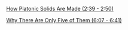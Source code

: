 [How Platonic Solids Are Made (2:39 - 2:50)](https://youtu.be/2s4TqVAbfz4?t=159)

[Why There Are Only Five of Them (6:07 - 6:41)](https://youtu.be/2s4TqVAbfz4?t=367)
